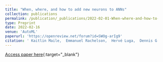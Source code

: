 ```yaml
---
title: "When, where, and how to add new neurons to ANNs"
collection: publications
permalink: /publication/_publications/2022-02-01-When-where-and-how-to-add-new-neurons-to-ANNs
type: Preprint
date: 2022-02-16
venue: 'AutoML'
paperurl: 'https://openreview.net/forum?id=SWOg-arIg9'
citation: ' Kaitlin Maile,  Emmanuel Rachelson,  Hervé Luga,  Dennis G. Wilson, &quot;When, where, and how to add new neurons to ANNs.&quot; AutoML Conference, 2022.'
---
```

[Access paper here](https://openreview.net/forum?id=SWOg-arIg9){:target="_blank"}
